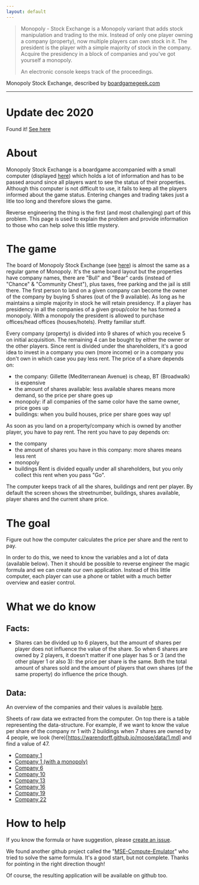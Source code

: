 ```yaml
---
layout: default
---
```


> Monopoly - Stock Exchange is a Monopoly variant that adds stock manipulation and trading to the mix.
> Instead of only one player owning a company (property), now multiple players can own stock in it.
> The president is the player with a simple majority of stock in the company.
> Acquire the presidency in a block of companies and you've got yourself a monopoly.
>
> An electronic console keeps track of the proceedings.

Monopoly Stock Exchange, described by [boardgamegeek.com](https://boardgamegeek.com/boardgame/3065/monopoly-stock-exchange)

---

# Update dec 2020

Found it! [See here](https://warendorff.github.io/moose/data/result.html)

# About

Monopoly Stock Exchange is a boardgame accompanied with a small computer (displayed [here](https://boardgamegeek.com/image/133900/monopoly-stock-exchange)) which holds a lot of information and has to be passed around since all players want to see the status of their properties. Although this computer is not difficult to use, it fails to keep all the players informed about the game status. Entering changes and trading takes just a litle too long and therefore slows the game.

Reverse engineering the thing is the first (and most challenging) part of this problem. This page is used to explain the problem and provide information to those who can help solve this little mystery.

# The game

The board of Monopoly Stock Exchange (see [here](https://boardgamegeek.com/image/247141)) is almost the same as a regular game of Monopoly. It's the same board layout but the properties have company names, there are "Bull" and "Bear" cards (instead of "Chance" & "Community Chest"), plus taxes, free parking and the jail is still there. The first person to land on a given company can become the owner of the company by buying 5 shares (out of the 9 available). As long as he maintains a simple majority in stock he will retain presidency. If a player has presidency in all the companies of a given group/color he has formed a monopoly. With a monopoly the president is allowed to purchase offices/head offices (houses/hotels). Pretty familiar stuff.

Every company (property) is divided into 9 shares of which you receive 5 on initial acquisition. The remaining 4 can be bought by either the owner or the other players. Since rent is divided under the shareholders, it's a good idea to invest in a company you own (more income) or in a company you don't own in which case you pay less rent. The price of a share depends on:
- the company: Gillette (Mediterranean Avenue) is cheap, BT (Broadwalk) is expensive
- the amount of shares available: less available shares means more demand, so the price per share goes up
- monopoly: if all companies of the same color have the same owner, price goes up
- buildings: when you build houses, price per share goes way up!

As soon as you land on a property/company which is owned by another player, you have to pay rent. The rent you have to pay depends on:
- the company
- the amount of shares you have in this company: more shares means less rent
- monopoly
- buildings
Rent is divided equally under all shareholders, but you only collect this rent when you pass "Go".

The computer keeps track of all the shares, buildings and rent per player. By default the screen shows the streetnumber, buildings, shares available, player shares and the current share price.

# The goal

Figure out how the computer calculates the price per share and the rent to pay.

In order to do this, we need to know the variables and a lot of data (available below). Then it should be possible to reverse engineer the magic formula and we can create our own application. Instead of this little computer, each player can use a phone or tablet with a much better overview and easier control.

# What we do know

## Facts:

- Shares can be divided up to 6 players, but the amount of shares per player does not influence the value of the share. So when 6 shares are owned by 2 players, it doesn't matter if one player has 5 or 3 (and the other player 1 or also 3): the price per share is the same. Both the total amount of shares sold and the amount of players that own shares (of the same property) do influence the price though.

## Data:

An overview of the companies and their values is available [here](https://warendorff.github.io/moose/data/companies.md).

Sheets of raw data we extracted from the computer. On top there is a table representing the data-structure. For example, if we want to know the value per share of the company nr 1 with 2 buildings when 7 shares are owned by 4 people, we look (here)[https://warendorff.github.io/moose/data/1.md] and find a value of 47.

- [Company 1](https://warendorff.github.io/moose/data/1.md)
- [Company 1 (with a monopoly)](https://warendorff.github.io/moose/data/1mp.md)
- [Company 6](https://warendorff.github.io/moose/data/6.md)
- [Company 10](https://warendorff.github.io/moose/data/10.md)
- [Company 13](https://warendorff.github.io/moose/data/13.md)
- [Company 16](https://warendorff.github.io/moose/data/16.md)
- [Company 19](https://warendorff.github.io/moose/data/19.md)
- [Company 22](https://warendorff.github.io/moose/data/22.md)

# How to help

If you know the formula or have suggestion, please [create an issue](https://github.com/warendorff/moose/issues).

We found another github project called the "[MSE-Compute-Emulator](https://github.com/BenDutton/MSE-Compute-Emulator)" who tried to solve the same formula. It's a good start, but not complete. Thanks for pointing in the right direction though!

Of course, the resulting application will be available on github too.

